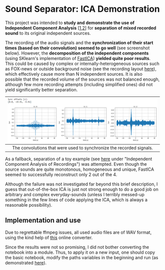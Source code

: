# Sound Separator: ICA Demonstration

This project was intended to **study and demonstrate the use of Independent Component Analysis** [[1](http://arnauddelorme.com/ica_for_dummies/),[2](http://efavdb.com/independent-component-analysis/)] for **separation of mixed recorded sound** to its original independent sources.

The recording of the audio signals and the **synchronization of their start times (based on their convolution) seemed to go well** (see screenshot below).
However, the **decomposition of the independent components** (using SKlearn's implementation of [FastICA](https://scikit-learn.org/stable/auto_examples/decomposition/plot_ica_blind_source_separation.html)) **yielded quite poor results**.
This could be caused by complex or internally-heterogeneous sources such as FOX-news or outside background noise (see the recording layout [here](https://github.com/ido90/SoundSeparator/blob/master/signal_separator-Copy1.ipynb#Recording-Layout)), which effectively cause more than N independent sources.
It is also possible that the recorded volume of the sources was not balanced enough, although few more recording attempts (including simplified ones) did not yield significantly better separation.

| ![](https://github.com/ido90/SoundSeparator/blob/master/signals_sync_demonstration.png) |
| :--: |
| The convolutions that were used to synchronize the recorded signals. |

As a fallback, separation of a toy example (see [here](http://www.cs.ubbcluj.ro/~csatol/mach_learn/) under "Independent Component Analysis of Recordings") was attempted.
Even though the source sounds are quite monotonous, homogeneous and unique, FastICA seemed to successfully reconstruct only 2 out of the 4.

Although the failure was not investigated far beyond this brief description,
I guess that out-of-the-box ICA is just not strong enough to do a good job on arbitrary and complex everyday-sounds (unless I terribly messed-up something in the few lines of code applying the ICA, which is always a reasonable possibility).

## Implementation and use

Due to regrettable ffmpeg issues, all used audio files are of WAV format, using the kind help of [this](https://audio.online-convert.com/convert-to-wav) online converter.

Since the results were not so promising, I did not bother converting the notebook into a module.
Thus, to apply it on a new input, one should copy the basic notebook, modify the paths variables in the beginning and run (as demonstrated [here](https://github.com/ido90/SoundSeparator/blob/master/signal_separator-Copy1.ipynb)).
